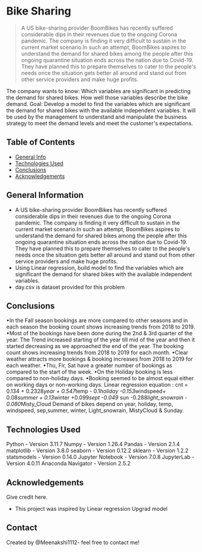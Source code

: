 # Bike Sharing
> A US bike-sharing provider BoomBikes has recently suffered considerable dips in their revenues due to the ongoing Corona pandemic. The company is finding it very difficult to sustain in the current market scenario.In such an attempt, BoomBikes aspires to understand the demand for shared bikes among the people after this ongoing quarantine situation ends across the nation due to Covid-19. They have planned this to prepare themselves to cater to the people's needs once the situation gets better all around and stand out from other service providers and make huge profits.

The company wants to know:
Which variables are significant in predicting the demand for shared bikes.
How well those variables describe the bike demand.
Goal:
Develop a model to find the variables which are significant the demand for shared bikes with the available independent variables.
It will be used by the management to understand and manipulate the business strategy to meet the demand levels and meet the customer's expectations.


## Table of Contents
* [General Info](#general-information)
* [Technologies Used](#technologies-used)
* [Conclusions](#conclusions)
* [Acknowledgements](#acknowledgements)

<!-- You can include any other section that is pertinent to your problem -->

## General Information
- A US bike-sharing provider BoomBikes has recently suffered considerable dips in their revenues due to the ongoing Corona pandemic. The company is finding it very difficult to sustain in the current market scenario.In such an attempt, BoomBikes aspires to understand the demand for shared bikes among the people after this ongoing quarantine situation ends across the nation due to Covid-19. They have planned this to prepare themselves to cater to the people's needs once the situation gets better all around and stand out from other service providers and make huge profits.
- Using Linear regression, build model to find the variables which are significant the demand for shared bikes with the available independent variables.
- day.csv is dataset provided for this problem

<!-- You don't have to answer all the questions - just the ones relevant to your project. -->

## Conclusions
•In the Fall season bookings are more compared to other seasons and in each season the booking count shows increasing trends from 2018 to 2019.
•Most of the bookings have been done during the 2nd & 3rd quarter of the year. The Trend increased starting of the year till mid of the year and then it started decreasing as we approached the end of the year. The booking count shows increasing trends from 2018 to 2019 for each month.
•Clear weather attracts more bookings & booking increases from 2018 to 2019 for each weather.
•Thu, Fir, Sat have a greater number of bookings as compared to the start of the week.
•On the Holiday booking is less compared to non-holiday days.
•Booking seemed to be almost equal either on working days or non-working days.
Linear regression equation : cnt = 0.134 + 0.2328*year + 0.547*temp - 0.1*holiday -0.153*windspeed+ 0.08*summer + 0.13*winter +0.099*sept -0.049* sun -0.288*light_snowrain - 0.080*Misty_Cloud
Demand of bikes depend on year, holiday, temp, windspeed, sep,summer, winter, Light_snowrain, MistyCloud & Sunday.


<!-- You don't have to answer all the questions - just the ones relevant to your project. -->


## Technologies Used
Python - Version 3.11.7
Numpy - Version 1.26.4
Pandas - Version 2.1.4
matplotlib - Version 3.8.0
seaborn - Version 0.12.2
sklearn - Version 1.2.2
statsmodels - Version 0.14.0
Jupyter Notebook - Version 7.0.8
JupyterLab - Version 4.0.11
Anaconda Navigator - Version 2.5.2

<!-- As the libraries versions keep on changing, it is recommended to mention the version of library used in this project -->

## Acknowledgements
Give credit here.
- This project was inspired by Linear regression Upgrad model


## Contact
Created by @Meenakshi1112- feel free to contact me!


<!-- Optional -->
<!-- ## License -->
<!-- This project is open source and available under the [... License](). -->

<!-- You don't have to include all sections - just the one's relevant to your project -->
